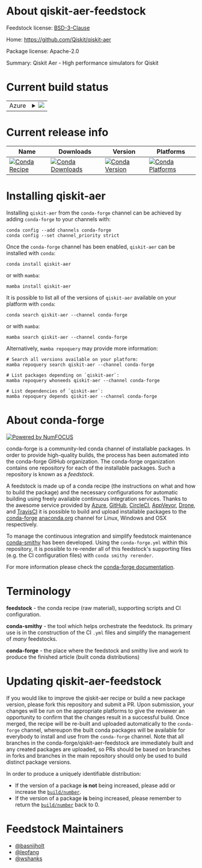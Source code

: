 About qiskit-aer-feedstock
==========================

Feedstock license: [BSD-3-Clause](https://github.com/conda-forge/qiskit-aer-feedstock/blob/main/LICENSE.txt)

Home: https://github.com/Qiskit/qiskit-aer

Package license: Apache-2.0

Summary: Qiskit Aer - High performance simulators for Qiskit

Current build status
====================


<table>
    
  <tr>
    <td>Azure</td>
    <td>
      <details>
        <summary>
          <a href="https://dev.azure.com/conda-forge/feedstock-builds/_build/latest?definitionId=18698&branchName=main">
            <img src="https://dev.azure.com/conda-forge/feedstock-builds/_apis/build/status/qiskit-aer-feedstock?branchName=main">
          </a>
        </summary>
        <table>
          <thead><tr><th>Variant</th><th>Status</th></tr></thead>
          <tbody><tr>
              <td>linux_64_cuda_compilerNonecuda_compiler_versionNonecxx_compiler_version13python3.10.____cpython</td>
              <td>
                <a href="https://dev.azure.com/conda-forge/feedstock-builds/_build/latest?definitionId=18698&branchName=main">
                  <img src="https://dev.azure.com/conda-forge/feedstock-builds/_apis/build/status/qiskit-aer-feedstock?branchName=main&jobName=linux&configuration=linux%20linux_64_cuda_compilerNonecuda_compiler_versionNonecxx_compiler_version13python3.10.____cpython" alt="variant">
                </a>
              </td>
            </tr><tr>
              <td>linux_64_cuda_compilerNonecuda_compiler_versionNonecxx_compiler_version13python3.11.____cpython</td>
              <td>
                <a href="https://dev.azure.com/conda-forge/feedstock-builds/_build/latest?definitionId=18698&branchName=main">
                  <img src="https://dev.azure.com/conda-forge/feedstock-builds/_apis/build/status/qiskit-aer-feedstock?branchName=main&jobName=linux&configuration=linux%20linux_64_cuda_compilerNonecuda_compiler_versionNonecxx_compiler_version13python3.11.____cpython" alt="variant">
                </a>
              </td>
            </tr><tr>
              <td>linux_64_cuda_compilerNonecuda_compiler_versionNonecxx_compiler_version13python3.12.____cpython</td>
              <td>
                <a href="https://dev.azure.com/conda-forge/feedstock-builds/_build/latest?definitionId=18698&branchName=main">
                  <img src="https://dev.azure.com/conda-forge/feedstock-builds/_apis/build/status/qiskit-aer-feedstock?branchName=main&jobName=linux&configuration=linux%20linux_64_cuda_compilerNonecuda_compiler_versionNonecxx_compiler_version13python3.12.____cpython" alt="variant">
                </a>
              </td>
            </tr><tr>
              <td>linux_64_cuda_compilerNonecuda_compiler_versionNonecxx_compiler_version13python3.8.____cpython</td>
              <td>
                <a href="https://dev.azure.com/conda-forge/feedstock-builds/_build/latest?definitionId=18698&branchName=main">
                  <img src="https://dev.azure.com/conda-forge/feedstock-builds/_apis/build/status/qiskit-aer-feedstock?branchName=main&jobName=linux&configuration=linux%20linux_64_cuda_compilerNonecuda_compiler_versionNonecxx_compiler_version13python3.8.____cpython" alt="variant">
                </a>
              </td>
            </tr><tr>
              <td>linux_64_cuda_compilerNonecuda_compiler_versionNonecxx_compiler_version13python3.9.____cpython</td>
              <td>
                <a href="https://dev.azure.com/conda-forge/feedstock-builds/_build/latest?definitionId=18698&branchName=main">
                  <img src="https://dev.azure.com/conda-forge/feedstock-builds/_apis/build/status/qiskit-aer-feedstock?branchName=main&jobName=linux&configuration=linux%20linux_64_cuda_compilerNonecuda_compiler_versionNonecxx_compiler_version13python3.9.____cpython" alt="variant">
                </a>
              </td>
            </tr><tr>
              <td>linux_64_cuda_compilercuda-nvcccuda_compiler_version12.4cxx_compiler_version12python3.10.____cpython</td>
              <td>
                <a href="https://dev.azure.com/conda-forge/feedstock-builds/_build/latest?definitionId=18698&branchName=main">
                  <img src="https://dev.azure.com/conda-forge/feedstock-builds/_apis/build/status/qiskit-aer-feedstock?branchName=main&jobName=linux&configuration=linux%20linux_64_cuda_compilercuda-nvcccuda_compiler_version12.4cxx_compiler_version12python3.10.____cpython" alt="variant">
                </a>
              </td>
            </tr><tr>
              <td>linux_64_cuda_compilercuda-nvcccuda_compiler_version12.4cxx_compiler_version12python3.11.____cpython</td>
              <td>
                <a href="https://dev.azure.com/conda-forge/feedstock-builds/_build/latest?definitionId=18698&branchName=main">
                  <img src="https://dev.azure.com/conda-forge/feedstock-builds/_apis/build/status/qiskit-aer-feedstock?branchName=main&jobName=linux&configuration=linux%20linux_64_cuda_compilercuda-nvcccuda_compiler_version12.4cxx_compiler_version12python3.11.____cpython" alt="variant">
                </a>
              </td>
            </tr><tr>
              <td>linux_64_cuda_compilercuda-nvcccuda_compiler_version12.4cxx_compiler_version12python3.12.____cpython</td>
              <td>
                <a href="https://dev.azure.com/conda-forge/feedstock-builds/_build/latest?definitionId=18698&branchName=main">
                  <img src="https://dev.azure.com/conda-forge/feedstock-builds/_apis/build/status/qiskit-aer-feedstock?branchName=main&jobName=linux&configuration=linux%20linux_64_cuda_compilercuda-nvcccuda_compiler_version12.4cxx_compiler_version12python3.12.____cpython" alt="variant">
                </a>
              </td>
            </tr><tr>
              <td>linux_64_cuda_compilercuda-nvcccuda_compiler_version12.4cxx_compiler_version12python3.8.____cpython</td>
              <td>
                <a href="https://dev.azure.com/conda-forge/feedstock-builds/_build/latest?definitionId=18698&branchName=main">
                  <img src="https://dev.azure.com/conda-forge/feedstock-builds/_apis/build/status/qiskit-aer-feedstock?branchName=main&jobName=linux&configuration=linux%20linux_64_cuda_compilercuda-nvcccuda_compiler_version12.4cxx_compiler_version12python3.8.____cpython" alt="variant">
                </a>
              </td>
            </tr><tr>
              <td>linux_64_cuda_compilercuda-nvcccuda_compiler_version12.4cxx_compiler_version12python3.9.____cpython</td>
              <td>
                <a href="https://dev.azure.com/conda-forge/feedstock-builds/_build/latest?definitionId=18698&branchName=main">
                  <img src="https://dev.azure.com/conda-forge/feedstock-builds/_apis/build/status/qiskit-aer-feedstock?branchName=main&jobName=linux&configuration=linux%20linux_64_cuda_compilercuda-nvcccuda_compiler_version12.4cxx_compiler_version12python3.9.____cpython" alt="variant">
                </a>
              </td>
            </tr><tr>
              <td>linux_64_cuda_compilernvcccuda_compiler_version11.8cxx_compiler_version11python3.10.____cpython</td>
              <td>
                <a href="https://dev.azure.com/conda-forge/feedstock-builds/_build/latest?definitionId=18698&branchName=main">
                  <img src="https://dev.azure.com/conda-forge/feedstock-builds/_apis/build/status/qiskit-aer-feedstock?branchName=main&jobName=linux&configuration=linux%20linux_64_cuda_compilernvcccuda_compiler_version11.8cxx_compiler_version11python3.10.____cpython" alt="variant">
                </a>
              </td>
            </tr><tr>
              <td>linux_64_cuda_compilernvcccuda_compiler_version11.8cxx_compiler_version11python3.11.____cpython</td>
              <td>
                <a href="https://dev.azure.com/conda-forge/feedstock-builds/_build/latest?definitionId=18698&branchName=main">
                  <img src="https://dev.azure.com/conda-forge/feedstock-builds/_apis/build/status/qiskit-aer-feedstock?branchName=main&jobName=linux&configuration=linux%20linux_64_cuda_compilernvcccuda_compiler_version11.8cxx_compiler_version11python3.11.____cpython" alt="variant">
                </a>
              </td>
            </tr><tr>
              <td>linux_64_cuda_compilernvcccuda_compiler_version11.8cxx_compiler_version11python3.12.____cpython</td>
              <td>
                <a href="https://dev.azure.com/conda-forge/feedstock-builds/_build/latest?definitionId=18698&branchName=main">
                  <img src="https://dev.azure.com/conda-forge/feedstock-builds/_apis/build/status/qiskit-aer-feedstock?branchName=main&jobName=linux&configuration=linux%20linux_64_cuda_compilernvcccuda_compiler_version11.8cxx_compiler_version11python3.12.____cpython" alt="variant">
                </a>
              </td>
            </tr><tr>
              <td>linux_64_cuda_compilernvcccuda_compiler_version11.8cxx_compiler_version11python3.8.____cpython</td>
              <td>
                <a href="https://dev.azure.com/conda-forge/feedstock-builds/_build/latest?definitionId=18698&branchName=main">
                  <img src="https://dev.azure.com/conda-forge/feedstock-builds/_apis/build/status/qiskit-aer-feedstock?branchName=main&jobName=linux&configuration=linux%20linux_64_cuda_compilernvcccuda_compiler_version11.8cxx_compiler_version11python3.8.____cpython" alt="variant">
                </a>
              </td>
            </tr><tr>
              <td>linux_64_cuda_compilernvcccuda_compiler_version11.8cxx_compiler_version11python3.9.____cpython</td>
              <td>
                <a href="https://dev.azure.com/conda-forge/feedstock-builds/_build/latest?definitionId=18698&branchName=main">
                  <img src="https://dev.azure.com/conda-forge/feedstock-builds/_apis/build/status/qiskit-aer-feedstock?branchName=main&jobName=linux&configuration=linux%20linux_64_cuda_compilernvcccuda_compiler_version11.8cxx_compiler_version11python3.9.____cpython" alt="variant">
                </a>
              </td>
            </tr><tr>
              <td>osx_64_python3.10.____cpython</td>
              <td>
                <a href="https://dev.azure.com/conda-forge/feedstock-builds/_build/latest?definitionId=18698&branchName=main">
                  <img src="https://dev.azure.com/conda-forge/feedstock-builds/_apis/build/status/qiskit-aer-feedstock?branchName=main&jobName=osx&configuration=osx%20osx_64_python3.10.____cpython" alt="variant">
                </a>
              </td>
            </tr><tr>
              <td>osx_64_python3.11.____cpython</td>
              <td>
                <a href="https://dev.azure.com/conda-forge/feedstock-builds/_build/latest?definitionId=18698&branchName=main">
                  <img src="https://dev.azure.com/conda-forge/feedstock-builds/_apis/build/status/qiskit-aer-feedstock?branchName=main&jobName=osx&configuration=osx%20osx_64_python3.11.____cpython" alt="variant">
                </a>
              </td>
            </tr><tr>
              <td>osx_64_python3.12.____cpython</td>
              <td>
                <a href="https://dev.azure.com/conda-forge/feedstock-builds/_build/latest?definitionId=18698&branchName=main">
                  <img src="https://dev.azure.com/conda-forge/feedstock-builds/_apis/build/status/qiskit-aer-feedstock?branchName=main&jobName=osx&configuration=osx%20osx_64_python3.12.____cpython" alt="variant">
                </a>
              </td>
            </tr><tr>
              <td>osx_64_python3.8.____cpython</td>
              <td>
                <a href="https://dev.azure.com/conda-forge/feedstock-builds/_build/latest?definitionId=18698&branchName=main">
                  <img src="https://dev.azure.com/conda-forge/feedstock-builds/_apis/build/status/qiskit-aer-feedstock?branchName=main&jobName=osx&configuration=osx%20osx_64_python3.8.____cpython" alt="variant">
                </a>
              </td>
            </tr><tr>
              <td>osx_64_python3.9.____cpython</td>
              <td>
                <a href="https://dev.azure.com/conda-forge/feedstock-builds/_build/latest?definitionId=18698&branchName=main">
                  <img src="https://dev.azure.com/conda-forge/feedstock-builds/_apis/build/status/qiskit-aer-feedstock?branchName=main&jobName=osx&configuration=osx%20osx_64_python3.9.____cpython" alt="variant">
                </a>
              </td>
            </tr><tr>
              <td>osx_arm64_python3.10.____cpython</td>
              <td>
                <a href="https://dev.azure.com/conda-forge/feedstock-builds/_build/latest?definitionId=18698&branchName=main">
                  <img src="https://dev.azure.com/conda-forge/feedstock-builds/_apis/build/status/qiskit-aer-feedstock?branchName=main&jobName=osx&configuration=osx%20osx_arm64_python3.10.____cpython" alt="variant">
                </a>
              </td>
            </tr><tr>
              <td>osx_arm64_python3.11.____cpython</td>
              <td>
                <a href="https://dev.azure.com/conda-forge/feedstock-builds/_build/latest?definitionId=18698&branchName=main">
                  <img src="https://dev.azure.com/conda-forge/feedstock-builds/_apis/build/status/qiskit-aer-feedstock?branchName=main&jobName=osx&configuration=osx%20osx_arm64_python3.11.____cpython" alt="variant">
                </a>
              </td>
            </tr><tr>
              <td>osx_arm64_python3.12.____cpython</td>
              <td>
                <a href="https://dev.azure.com/conda-forge/feedstock-builds/_build/latest?definitionId=18698&branchName=main">
                  <img src="https://dev.azure.com/conda-forge/feedstock-builds/_apis/build/status/qiskit-aer-feedstock?branchName=main&jobName=osx&configuration=osx%20osx_arm64_python3.12.____cpython" alt="variant">
                </a>
              </td>
            </tr><tr>
              <td>osx_arm64_python3.8.____cpython</td>
              <td>
                <a href="https://dev.azure.com/conda-forge/feedstock-builds/_build/latest?definitionId=18698&branchName=main">
                  <img src="https://dev.azure.com/conda-forge/feedstock-builds/_apis/build/status/qiskit-aer-feedstock?branchName=main&jobName=osx&configuration=osx%20osx_arm64_python3.8.____cpython" alt="variant">
                </a>
              </td>
            </tr><tr>
              <td>osx_arm64_python3.9.____cpython</td>
              <td>
                <a href="https://dev.azure.com/conda-forge/feedstock-builds/_build/latest?definitionId=18698&branchName=main">
                  <img src="https://dev.azure.com/conda-forge/feedstock-builds/_apis/build/status/qiskit-aer-feedstock?branchName=main&jobName=osx&configuration=osx%20osx_arm64_python3.9.____cpython" alt="variant">
                </a>
              </td>
            </tr><tr>
              <td>win_64_cuda_compilerNonecuda_compiler_versionNonepython3.10.____cpython</td>
              <td>
                <a href="https://dev.azure.com/conda-forge/feedstock-builds/_build/latest?definitionId=18698&branchName=main">
                  <img src="https://dev.azure.com/conda-forge/feedstock-builds/_apis/build/status/qiskit-aer-feedstock?branchName=main&jobName=win&configuration=win%20win_64_cuda_compilerNonecuda_compiler_versionNonepython3.10.____cpython" alt="variant">
                </a>
              </td>
            </tr><tr>
              <td>win_64_cuda_compilerNonecuda_compiler_versionNonepython3.11.____cpython</td>
              <td>
                <a href="https://dev.azure.com/conda-forge/feedstock-builds/_build/latest?definitionId=18698&branchName=main">
                  <img src="https://dev.azure.com/conda-forge/feedstock-builds/_apis/build/status/qiskit-aer-feedstock?branchName=main&jobName=win&configuration=win%20win_64_cuda_compilerNonecuda_compiler_versionNonepython3.11.____cpython" alt="variant">
                </a>
              </td>
            </tr><tr>
              <td>win_64_cuda_compilerNonecuda_compiler_versionNonepython3.12.____cpython</td>
              <td>
                <a href="https://dev.azure.com/conda-forge/feedstock-builds/_build/latest?definitionId=18698&branchName=main">
                  <img src="https://dev.azure.com/conda-forge/feedstock-builds/_apis/build/status/qiskit-aer-feedstock?branchName=main&jobName=win&configuration=win%20win_64_cuda_compilerNonecuda_compiler_versionNonepython3.12.____cpython" alt="variant">
                </a>
              </td>
            </tr><tr>
              <td>win_64_cuda_compilerNonecuda_compiler_versionNonepython3.8.____cpython</td>
              <td>
                <a href="https://dev.azure.com/conda-forge/feedstock-builds/_build/latest?definitionId=18698&branchName=main">
                  <img src="https://dev.azure.com/conda-forge/feedstock-builds/_apis/build/status/qiskit-aer-feedstock?branchName=main&jobName=win&configuration=win%20win_64_cuda_compilerNonecuda_compiler_versionNonepython3.8.____cpython" alt="variant">
                </a>
              </td>
            </tr><tr>
              <td>win_64_cuda_compilerNonecuda_compiler_versionNonepython3.9.____cpython</td>
              <td>
                <a href="https://dev.azure.com/conda-forge/feedstock-builds/_build/latest?definitionId=18698&branchName=main">
                  <img src="https://dev.azure.com/conda-forge/feedstock-builds/_apis/build/status/qiskit-aer-feedstock?branchName=main&jobName=win&configuration=win%20win_64_cuda_compilerNonecuda_compiler_versionNonepython3.9.____cpython" alt="variant">
                </a>
              </td>
            </tr>
          </tbody>
        </table>
      </details>
    </td>
  </tr>
</table>

Current release info
====================

| Name | Downloads | Version | Platforms |
| --- | --- | --- | --- |
| [![Conda Recipe](https://img.shields.io/badge/recipe-qiskit--aer-green.svg)](https://anaconda.org/conda-forge/qiskit-aer) | [![Conda Downloads](https://img.shields.io/conda/dn/conda-forge/qiskit-aer.svg)](https://anaconda.org/conda-forge/qiskit-aer) | [![Conda Version](https://img.shields.io/conda/vn/conda-forge/qiskit-aer.svg)](https://anaconda.org/conda-forge/qiskit-aer) | [![Conda Platforms](https://img.shields.io/conda/pn/conda-forge/qiskit-aer.svg)](https://anaconda.org/conda-forge/qiskit-aer) |

Installing qiskit-aer
=====================

Installing `qiskit-aer` from the `conda-forge` channel can be achieved by adding `conda-forge` to your channels with:

```
conda config --add channels conda-forge
conda config --set channel_priority strict
```

Once the `conda-forge` channel has been enabled, `qiskit-aer` can be installed with `conda`:

```
conda install qiskit-aer
```

or with `mamba`:

```
mamba install qiskit-aer
```

It is possible to list all of the versions of `qiskit-aer` available on your platform with `conda`:

```
conda search qiskit-aer --channel conda-forge
```

or with `mamba`:

```
mamba search qiskit-aer --channel conda-forge
```

Alternatively, `mamba repoquery` may provide more information:

```
# Search all versions available on your platform:
mamba repoquery search qiskit-aer --channel conda-forge

# List packages depending on `qiskit-aer`:
mamba repoquery whoneeds qiskit-aer --channel conda-forge

# List dependencies of `qiskit-aer`:
mamba repoquery depends qiskit-aer --channel conda-forge
```


About conda-forge
=================

[![Powered by
NumFOCUS](https://img.shields.io/badge/powered%20by-NumFOCUS-orange.svg?style=flat&colorA=E1523D&colorB=007D8A)](https://numfocus.org)

conda-forge is a community-led conda channel of installable packages.
In order to provide high-quality builds, the process has been automated into the
conda-forge GitHub organization. The conda-forge organization contains one repository
for each of the installable packages. Such a repository is known as a *feedstock*.

A feedstock is made up of a conda recipe (the instructions on what and how to build
the package) and the necessary configurations for automatic building using freely
available continuous integration services. Thanks to the awesome service provided by
[Azure](https://azure.microsoft.com/en-us/services/devops/), [GitHub](https://github.com/),
[CircleCI](https://circleci.com/), [AppVeyor](https://www.appveyor.com/),
[Drone](https://cloud.drone.io/welcome), and [TravisCI](https://travis-ci.com/)
it is possible to build and upload installable packages to the
[conda-forge](https://anaconda.org/conda-forge) [anaconda.org](https://anaconda.org/)
channel for Linux, Windows and OSX respectively.

To manage the continuous integration and simplify feedstock maintenance
[conda-smithy](https://github.com/conda-forge/conda-smithy) has been developed.
Using the ``conda-forge.yml`` within this repository, it is possible to re-render all of
this feedstock's supporting files (e.g. the CI configuration files) with ``conda smithy rerender``.

For more information please check the [conda-forge documentation](https://conda-forge.org/docs/).

Terminology
===========

**feedstock** - the conda recipe (raw material), supporting scripts and CI configuration.

**conda-smithy** - the tool which helps orchestrate the feedstock.
                   Its primary use is in the construction of the CI ``.yml`` files
                   and simplify the management of *many* feedstocks.

**conda-forge** - the place where the feedstock and smithy live and work to
                  produce the finished article (built conda distributions)


Updating qiskit-aer-feedstock
=============================

If you would like to improve the qiskit-aer recipe or build a new
package version, please fork this repository and submit a PR. Upon submission,
your changes will be run on the appropriate platforms to give the reviewer an
opportunity to confirm that the changes result in a successful build. Once
merged, the recipe will be re-built and uploaded automatically to the
`conda-forge` channel, whereupon the built conda packages will be available for
everybody to install and use from the `conda-forge` channel.
Note that all branches in the conda-forge/qiskit-aer-feedstock are
immediately built and any created packages are uploaded, so PRs should be based
on branches in forks and branches in the main repository should only be used to
build distinct package versions.

In order to produce a uniquely identifiable distribution:
 * If the version of a package **is not** being increased, please add or increase
   the [``build/number``](https://docs.conda.io/projects/conda-build/en/latest/resources/define-metadata.html#build-number-and-string).
 * If the version of a package **is** being increased, please remember to return
   the [``build/number``](https://docs.conda.io/projects/conda-build/en/latest/resources/define-metadata.html#build-number-and-string)
   back to 0.

Feedstock Maintainers
=====================

* [@basnijholt](https://github.com/basnijholt/)
* [@leofang](https://github.com/leofang/)
* [@wshanks](https://github.com/wshanks/)

